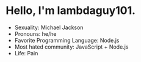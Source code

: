 # Hello, I'm lambdaguy101.

 - Sexuality: Michael Jackson
 - Pronouns: he/he
 - Favorite Programming Language: Node.js
 - Most hated community: JavaScript + Node.js
 - Life: Pain
